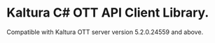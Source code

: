# Kaltura C# OTT API Client Library.
Compatible with Kaltura OTT server version 5.2.0.24559 and above.
